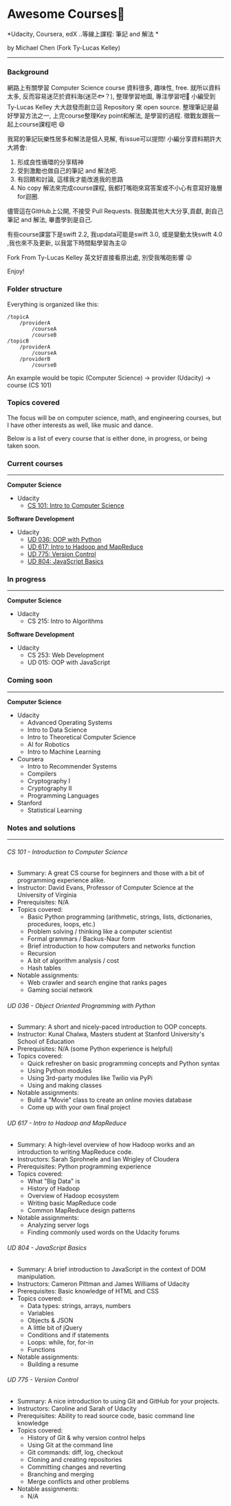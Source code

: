 # Awesome Courses:rocket:

*Udacity, Coursera, edX ..等線上課程: 筆記 and 解法 *

by Michael Chen (Fork Ty-Lucas Kelley)

---

### Background

網路上有關學習 Computer Science course 資料很多, 趣味性, free.
就所以資料太多, 反而容易迷茫於資料海(迷茫🐟？), 整理學習地圖, 專注學習吧:dart:
小編受到 Ty-Lucas Kelley 大大啟發而創立這 Repository 來 open source.
整理筆記是最好學習方法之一, 上完course整理Key point和解法, 是學習的過程.
徵戰友跟我一起上course課程吧 :smile:

我寫的筆記玩樂性居多和解法是個人見解, 有issue可以提問!
小編分享資料期許大大將會:

1. 形成良性循環的分享精神
2. 受到激勵也做自己的筆記 and 解法吧.
3. 有回饋和討論, 這樣我才能改進我的思路
4. No copy 解法來完成course課程, 我都打嘴砲來寫答案或不小心有意寫好幾層for迴圈.

儘管這在GitHub上公開, 不接受 Pull Requests.
我鼓勵其他大大分享,貢獻, 創自己筆記 and 解法, 畢盡學到是自己.

有些course課當下是swift 2.2, 我updata可能是swift 3.0, 或是變動太快swift 4.0
,我也來不及更新, 以我當下時間點學習為主:stuck_out_tongue_winking_eye: 

Fork From Ty-Lucas Kelley 英文好直接看原出處, 別受我嘴砲影響 :stuck_out_tongue_winking_eye:

Enjoy!

### Folder structure

Everything is organized like this:

```
/topicA
    /providerA
        /courseA
        /courseB
/topicB
    /providerA
        /courseA
    /providerB
        /courseB
```

An example would be topic (Computer Science) -> provider (Udacity) -> course (CS 101)

### Topics covered

The focus will be on computer science, math, and engineering courses,
but I have other interests as well, like music and dance.

Below is a list of every course that is either done, in progress, or being taken
soon.

### Current courses

---

**Computer Science**

* Udacity
    * [CS 101: Intro to Computer Science](#cs-101---introduction-to-computer-science)

**Software Development**

* Udacity
    * [UD 036: OOP with Python](#ud-036---object-oriented-programming-with-python)
    * [UD 617: Intro to Hadoop and MapReduce](#ud-617---intro-to-hadoop-and-mapreduce)
    * [UD 775: Version Control](#ud-775---version-control)
    * [UD 804: JavaScript Basics](#ud-804---javascript-basics)

### In progress

---

**Computer Science**

* Udacity
    * CS 215: Intro to Algorithms

**Software Development**

* Udacity
    * CS 253: Web Development
    * UD 015: OOP with JavaScript

### Coming soon

---

**Computer Science**

* Udacity
    * Advanced Operating Systems
    * Intro to Data Science
    * Intro to Theoretical Computer Science
    * AI for Robotics
    * Intro to Machine Learning
* Coursera
    * Intro to Recommender Systems
    * Compilers
    * Cryptography I
    * Cryptography II
    * Programming Languages
* Stanford
    * Statistical Learning

### Notes and solutions

---

###### CS 101 - Introduction to Computer Science

* Summary: A great CS course for beginners and those with a bit of programming experience alike.
* Instructor: David Evans, Professor of Computer Science at the University of Virginia
* Prerequisites: N/A
* Topics covered:
    * Basic Python programming (arithmetic, strings, lists, dictionaries, procedures, loops, etc.)
    * Problem solving / thinking like a computer scientist
    * Formal grammars / Backus-Naur form
    * Brief introduction to how computers and networks function
    * Recursion
    * A bit of algorithm analysis / cost
    * Hash tables
* Notable assignments:
    * Web crawler and search engine that ranks pages
    * Gaming social network

###### UD 036 - Object Oriented Programming with Python

* Summary: A short and nicely-paced introduction to OOP concepts.
* Instructor: Kunal Chalwa, Masters student at Stanford University's School of Education
* Prerequisites: N/A (some Python experience is helpful)
* Topics covered:
    * Quick refresher on basic programming concepts and Python syntax
    * Using Python modules
    * Using 3rd-party modules like Twilio via PyPi
    * Using and making classes
* Notable assignments:
    * Build a "Movie" class to create an online movies database
    * Come up with your own final project

###### UD 617 - Intro to Hadoop and MapReduce

* Summary: A high-level overview of how Hadoop works and an introduction to writing MapReduce code.
* Instructors: Sarah Sprohnele and Ian Wrigley of Cloudera
* Prerequisites: Python programming experience
* Topics covered:
    * What "Big Data" is
    * History of Hadoop
    * Overview of Hadoop ecosystem
    * Writing basic MapReduce code
    * Common MapReduce design patterns
* Notable assignments:
    * Analyzing server logs
    * Finding commonly used words on the Udacity forums

###### UD 804 - JavaScript Basics

* Summary: A brief introduction to JavaScript in the context of DOM manipulation.
* Instructors: Cameron Pittman and James Williams of Udacity
* Prerequisites: Basic knowledge of HTML and CSS
* Topics covered:
    * Data types: strings, arrays, numbers
    * Variables
    * Objects & JSON
    * A little bit of jQuery
    * Conditions and if statements
    * Loops: while, for, for-in
    * Functions
* Notable assignments:
    * Building a resume

###### UD 775 - Version Control

* Summary: A nice introduction to using Git and GitHub for your projects.
* Instructors: Caroline and Sarah of Udacity
* Prerequisites: Ability to read source code, basic command line knowledge
* Topics covered:
    * History of Git & why version control helps
    * Using Git at the command line
    * Git commands: diff, log, checkout
    * Cloning and creating repositories
    * Committing changes and reverting
    * Branching and merging
    * Merge conflicts and other problems
* Notable assignments:
    * N/A
